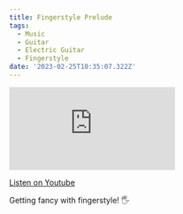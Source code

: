 ```yaml
---
title: Fingerstyle Prelude
tags:
  - Music
  - Guitar
  - Electric Guitar
  - Fingerstyle
date: '2023-02-25T10:35:07.322Z'
---
```


<iframe src="https://www.youtube-nocookie.com/embed/BAK7r9u8tl4?modestbranding=1&showinfo=0&rel=0" title="YouTube video player" frameborder="0" allow="accelerometer; autoplay; encrypted-media; gyroscope; picture-in-picture;" allowfullscreen className="youtube_video"></iframe>

[Listen on Youtube](https://youtu.be/BAK7r9u8tl4)

Getting fancy with fingerstyle! 🖐
